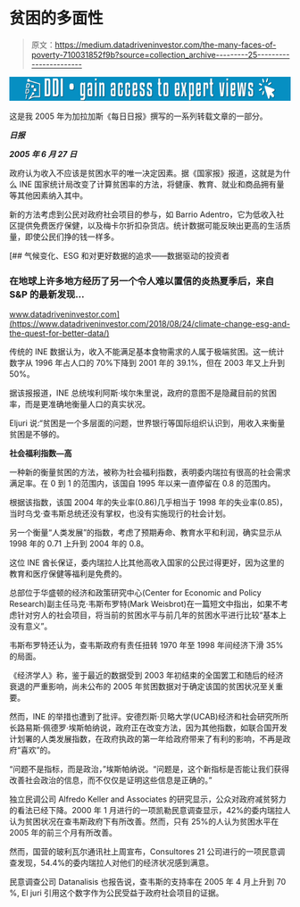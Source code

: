# 贫困的多面性

> 原文：<https://medium.datadriveninvestor.com/the-many-faces-of-poverty-710031852f9b?source=collection_archive---------25----------------------->

[![](img/489153ac74d132315ebebab3cff2a418.png)](http://www.track.datadriveninvestor.com/1B9E)

这是我 2005 年为加拉加斯《每日日报》撰写的一系列转载文章的一部分。

***日报***

***2005 年 6 月 27 日***

政府认为收入不应该是贫困水平的唯一决定因素。据《国家报》报道，这就是为什么 INE 国家统计局改变了计算贫困率的方法，将健康、教育、就业和商品拥有量等其他因素纳入其中。

新的方法考虑到公民对政府社会项目的参与，如 Barrio Adentro，它为低收入社区提供免费医疗保健，以及梅卡尔折扣杂货店。统计数据可能反映出更高的生活质量，即使公民们挣的钱一样多。

[](https://www.datadriveninvestor.com/2018/08/24/climate-change-esg-and-the-quest-for-better-data/) [## 气候变化、ESG 和对更好数据的追求——数据驱动的投资者

### 在地球上许多地方经历了另一个令人难以置信的炎热夏季后，来自 S&P 的最新发现…

www.datadriveninvestor.com](https://www.datadriveninvestor.com/2018/08/24/climate-change-esg-and-the-quest-for-better-data/) 

传统的 INE 数据认为，收入不能满足基本食物需求的人属于极端贫困。这一统计数字从 1996 年占人口的 70%下降到 2001 年的 39.1%，但在 2003 年又上升到 50%。

据该报报道，INE 总统埃利阿斯·埃尔朱里说，政府的意图不是隐藏目前的贫困率，而是更准确地衡量人口的真实状况。

Eljuri 说:“贫困是一个多层面的问题，世界银行等国际组织认识到，用收入来衡量贫困是不够的。

**社会福利指数—高**

一种新的衡量贫困的方法，被称为社会福利指数，表明委内瑞拉有很高的社会需求满足率。在 0 到 1 的范围内，该国自 1995 年以来一直停留在 0.8 的范围内。

根据该指数，该国 2004 年的失业率(0.86)几乎相当于 1998 年的失业率(0.85)，当时乌戈·查韦斯总统还没有掌权，也没有实施现行的社会计划。

另一个衡量“人类发展”的指数，考虑了预期寿命、教育水平和利润，确实显示从 1998 年的 0.71 上升到 2004 年的 0.8。

这位 INE 酋长保证，委内瑞拉人比其他高收入国家的公民过得更好，因为这里的教育和医疗保健等福利是免费的。

总部位于华盛顿的经济和政策研究中心(Center for Economic and Policy Research)副主任马克·韦斯布罗特(Mark Weisbrot)在一篇短文中指出，如果不考虑针对穷人的社会项目，将当前的贫困水平与前几年的贫困水平进行比较“基本上没有意义”。

韦斯布罗特还认为，查韦斯政府有责任扭转 1970 年至 1998 年间经济下滑 35%的局面。

《经济学人》称，鉴于最近的数据受到 2003 年初结束的全国罢工和随后的经济衰退的严重影响，尚未公布的 2005 年贫困数据对于确定该国的贫困状况至关重要。

然而，INE 的举措也遭到了批评。安德烈斯·贝略大学(UCAB)经济和社会研究所所长路易斯·佩德罗·埃斯帕纳说，政府正在改变方法，因为其他指数，如联合国开发计划署的人类发展指数，在政府执政的第一年给政府带来了有利的影响，不再是政府“喜欢”的。

“问题不是指标，而是政治，”埃斯帕纳说。“问题是，这个新指标是否能让我们获得改善社会政治的信息，而不仅仅是证明这些信息是正确的。”

独立民调公司 Alfredo Keller and Associates 的研究显示，公众对政府减贫努力的看法已经下降。2000 年 1 月进行的一项凯勒民意调查显示，42%的委内瑞拉人认为贫困状况在查韦斯政府下有所改善。然而，只有 25%的人认为贫困水平在 2005 年的前三个月有所改善。

然而，国营的玻利瓦尔通讯社上周宣布，Consultores 21 公司进行的一项民意调查发现，54.4%的委内瑞拉人对他们的经济状况感到满意。

民意调查公司 Datanalisis 也报告说，查韦斯的支持率在 2005 年 4 月上升到 70 %, El juri 引用这个数字作为公民受益于政府社会项目的证据。